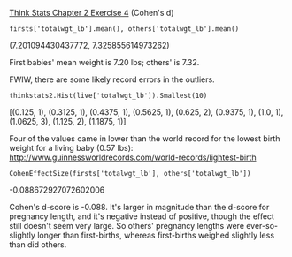 [Think Stats Chapter 2 Exercise 4](http://greenteapress.com/thinkstats2/html/thinkstats2003.html#toc24) (Cohen's d)

```
firsts['totalwgt_lb'].mean(), others['totalwgt_lb'].mean()
```
(7.201094430437772, 7.325855614973262)

First babies' mean weight is 7.20 lbs; others' is 7.32. 

FWIW, there are some likely record errors in the outliers. 
```
thinkstats2.Hist(live['totalwgt_lb']).Smallest(10)
```
[(0.125, 1),
 (0.3125, 1),
 (0.4375, 1),
 (0.5625, 1),
 (0.625, 2),
 (0.9375, 1),
 (1.0, 1),
 (1.0625, 3),
 (1.125, 2),
 (1.1875, 1)] 
 
Four of the values came in lower than the world record for the lowest birth weight for a living baby (0.57 lbs): http://www.guinnessworldrecords.com/world-records/lightest-birth 

```
CohenEffectSize(firsts['totalwgt_lb'], others['totalwgt_lb'])
```
-0.088672927072602006 
 
Cohen's d-score is -0.088. It's larger in magnitude than the d-score for pregnancy length, and it's negative instead of positive, though the effect still doesn't seem very large. So others' pregnancy lengths were ever-so-slightly longer than first-births, whereas first-births weighed slightly less than did others.


